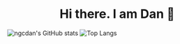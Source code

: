 <h1 align="center">Hi there. I am Dan 👋 </h1>

![ngcdan's GitHub stats](https://github-readme-stats.vercel.app/api?username=ngcdan&show_icons=true&theme=radical)
![Top Langs](https://github-readme-stats.vercel.app/api/top-langs/?username=ngcdan&layout=compact)

<!--
**ngcdan/ngcdan** is a ✨ _special_ ✨ repository because its `README.md` (this file) appears on your GitHub profile.

Here are some ideas to get you started:

- 🔭 I’m currently working on ...
- 🌱 I’m currently learning ...
- 👯 I’m looking to collaborate on ...
- 🤔 I’m looking for help with ...
- 💬 Ask me about ...
- 📫 How to reach me: ...
- 😄 Pronouns: ...
- ⚡ Fun fact: ...
-->


